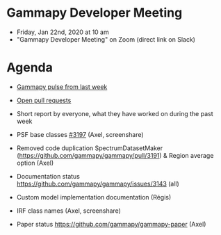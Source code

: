 # Gammapy Developer Meeting

* Friday, Jan 22nd, 2020 at 10 am
* "Gammapy Developer Meeting" on Zoom (direct link on Slack)
# Agenda

* [Gammapy pulse from last week](https://github.com/gammapy/gammapy/pulse)
* [Open pull requests](https://github.com/gammapy/gammapy/pulls)
* Short report by everyone, what they have worked on during the past week 

* PSF base classes [#3197](https://github.com/gammapy/gammapy/pull/3197) (Axel, screenshare)
* Removed code duplication SpectrumDatasetMaker (https://github.com/gammapy/gammapy/pull/3191) & Region average option (Axel)
* Documentation status https://github.com/gammapy/gammapy/issues/3143 (all)
* Custom model implementation documentation (Régis)
* IRF class names (Axel, screenshare)
* Paper status https://github.com/gammapy/gammapy-paper (Axel)
